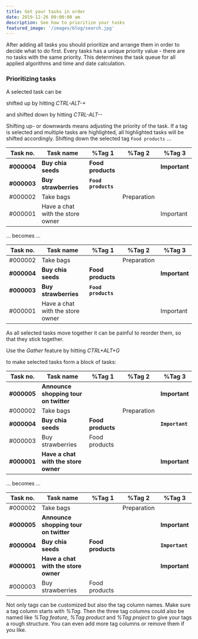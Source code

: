 ```yaml
---
title: Get your tasks in order
date: 2019-12-26 00:00:00 am
description: See how to prioritize your tasks
featured_image: '/images/blog/search.jpg'
---
```


After adding all tasks you should prioritize and arrange them in order to decide what to do first.
Every tasks has a unique priority value - there are no tasks with the same priority.
This determines the task queue for all applied algorithms and time and date calculation.

### Prioritizing tasks

A selected task can be 

shifted up by hitting *CTRL-ALT-+* 

and shifted down by hitting *CTRL-ALT--*

Shifting up- or downwards means adjusting the priority of the task. If a tag is selected and multiple tasks are highlighted, all highlighted tasks will be shifted accordingly. Shifting down the selected tag `Food products` ...

| Task no. | Task name                        | %Tag 1 | %Tag 2      | %Tag 3    |
|----------|----------------------------------|--------|-------------|-----------|
| **#000004**  | **Buy chia seeds**           | **Food products**  | | **Important** |
| **#000003**  | **Buy strawberries**         | **`Food products`**  |  |           |
| #000002  | Take bags                        |        | Preparation |           |
| #000001  | Have a chat with the store owner |        |             | Important |

... becomes ...

| Task no. | Task name                        | %Tag 1 | %Tag 2      | %Tag 3    |
|----------|----------------------------------|--------|-------------|-----------|
| #000002  | Take bags                        |        | Preparation |           |
| **#000004**  | **Buy chia seeds**           | **Food products**  | | **Important** |
| **#000003**  | **Buy strawberries**         | **`Food products`**  |  |           |
| #000001  | Have a chat with the store owner |        |             | Important |

As all selected tasks move together it can be painful to reorder them, so that they stick together.

Use the *Gather*  feature by hitting *CTRL+ALT+G* 

to make selected tasks form a block of tasks:

| Task no. | Task name                        | %Tag 1 | %Tag 2      | %Tag 3    |
|----------|----------------------------------|--------|-------------|-----------|
| **#000005**  | **Announce shopping tour on twitter**  |  | | **Important** |
| #000002  | Take bags                        |        | Preparation |           |
| **#000004**  | **Buy chia seeds**           | **Food products**  | | **`Important`** |
| #000003  | Buy strawberries      | Food products  |  |           |
| **#000001**  | **Have a chat with the store owner** |        |             | **Important** |

... becomes ...

| Task no. | Task name                        | %Tag 1 | %Tag 2      | %Tag 3    |
|----------|----------------------------------|--------|-------------|-----------|
| #000002  | Take bags                        |        | Preparation |           |
| **#000005**  | **Announce shopping tour on twitter** |  | | **Important** |
| **#000004**  | **Buy chia seeds**           | **Food products**  | | **`Important`** |
| **#000001**  | **Have a chat with the store owner** |        |             | **Important** |
| #000003  | Buy strawberries      | Food products  |  |           |

Not only tags can be customized but also the tag column names. Make sure a tag column starts with *%Tag*.
Then the three tag columns could also be named like *%Tag feature*, *%Tag product* and *%Tag project* to give your tags a rough structure. You can even add more tag columns or remove them if you like.

